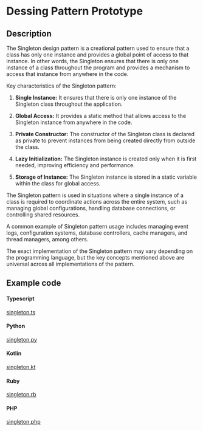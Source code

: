 # Dessing Pattern Prototype

## Description

The Singleton design pattern is a creational pattern used to ensure that a class has only one instance and provides a global point of access to that instance. In other words, the Singleton ensures that there is only one instance of a class throughout the program and provides a mechanism to access that instance from anywhere in the code.

Key characteristics of the Singleton pattern:

1. **Single Instance:** It ensures that there is only one instance of the Singleton class throughout the application.

1. **Global Access:** It provides a static method that allows access to the Singleton instance from anywhere in the code.

1. **Private Constructor:** The constructor of the Singleton class is declared as private to prevent instances from being created directly from outside the class.

1. **Lazy Initialization:** The Singleton instance is created only when it is first needed, improving efficiency and performance.

1. **Storage of Instance:** The Singleton instance is stored in a static variable within the class for global access.

The Singleton pattern is used in situations where a single instance of a class is required to coordinate actions across the entire system, such as managing global configurations, handling database connections, or controlling shared resources.

A common example of Singleton pattern usage includes managing event logs, configuration systems, database controllers, cache managers, and thread managers, among others.

The exact implementation of the Singleton pattern may vary depending on the programming language, but the key concepts mentioned above are universal across all implementations of the pattern.

## Example code

<!-- tabs:start -->

#### **Typescript**

[singleton.ts](https://raw.githubusercontent.com/jeresoftx/design-patterns/main/src/creationalPatterns/singleton/singleton.ts ':include :type=code')

#### **Python**

[singleton.py](https://raw.githubusercontent.com/jeresoftx/design-patterns/main/src/creationalPatterns/singleton/singleton.py ':include :type=code')

#### **Kotlin**

[singleton.kt](https://raw.githubusercontent.com/jeresoftx/design-patterns/main/src/creationalPatterns/singleton/singleton.kt ':include :type=code')

#### **Ruby**

[singleton.rb](https://raw.githubusercontent.com/jeresoftx/design-patterns/main/src/creationalPatterns/singleton/singleton.rb ':include :type=code')

#### **PHP**

[singleton.php](https://raw.githubusercontent.com/jeresoftx/design-patterns/main/src/creationalPatterns/singleton/singleton.php ':include :type=code')

<!-- tabs:end -->
